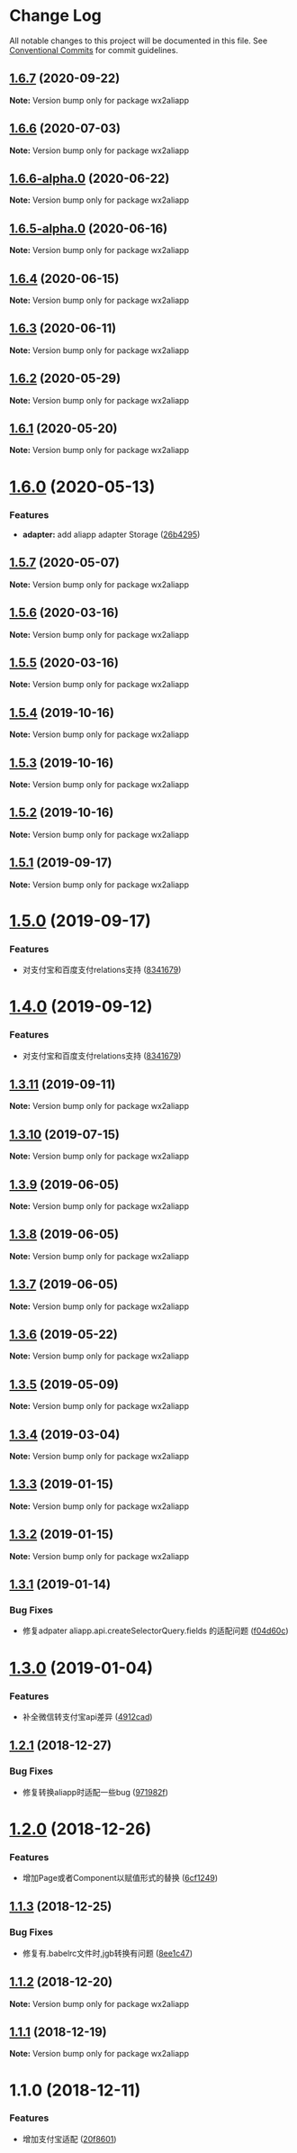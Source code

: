 # Change Log

All notable changes to this project will be documented in this file.
See [Conventional Commits](https://conventionalcommits.org) for commit guidelines.

<a name="1.6.7"></a>
## [1.6.7](https://github.com/jgbjs/jgb-transform/compare/wx2aliapp@1.6.6...wx2aliapp@1.6.7) (2020-09-22)

**Note:** Version bump only for package wx2aliapp





<a name="1.6.6"></a>
## [1.6.6](https://github.com/landn172/jgb-transform/compare/wx2aliapp@1.6.6-alpha.0...wx2aliapp@1.6.6) (2020-07-03)

**Note:** Version bump only for package wx2aliapp





<a name="1.6.6-alpha.0"></a>
## [1.6.6-alpha.0](https://github.com/landn172/jgb-transform/compare/wx2aliapp@1.6.5-alpha.0...wx2aliapp@1.6.6-alpha.0) (2020-06-22)

**Note:** Version bump only for package wx2aliapp





<a name="1.6.5-alpha.0"></a>
## [1.6.5-alpha.0](https://github.com/landn172/jgb-transform/compare/wx2aliapp@1.6.4...wx2aliapp@1.6.5-alpha.0) (2020-06-16)

**Note:** Version bump only for package wx2aliapp





<a name="1.6.4"></a>
## [1.6.4](https://github.com/landn172/jgb-transform/compare/wx2aliapp@1.6.3...wx2aliapp@1.6.4) (2020-06-15)

**Note:** Version bump only for package wx2aliapp





<a name="1.6.3"></a>
## [1.6.3](https://github.com/landn172/jgb-transform/compare/wx2aliapp@1.6.2...wx2aliapp@1.6.3) (2020-06-11)

**Note:** Version bump only for package wx2aliapp





<a name="1.6.2"></a>
## [1.6.2](https://github.com/landn172/jgb-transform/compare/wx2aliapp@1.6.1...wx2aliapp@1.6.2) (2020-05-29)

**Note:** Version bump only for package wx2aliapp





<a name="1.6.1"></a>
## [1.6.1](https://github.com/landn172/jgb-transform/compare/wx2aliapp@1.6.0...wx2aliapp@1.6.1) (2020-05-20)

**Note:** Version bump only for package wx2aliapp





<a name="1.6.0"></a>
# [1.6.0](https://github.com/landn172/jgb-transform/compare/wx2aliapp@1.5.7...wx2aliapp@1.6.0) (2020-05-13)


### Features

* **adapter:** add aliapp adapter Storage ([26b4295](https://github.com/landn172/jgb-transform/commit/26b4295))





<a name="1.5.7"></a>
## [1.5.7](https://github.com/landn172/jgb-transform/compare/wx2aliapp@1.5.6...wx2aliapp@1.5.7) (2020-05-07)

**Note:** Version bump only for package wx2aliapp





<a name="1.5.6"></a>
## [1.5.6](https://github.com/landn172/jgb-transform/compare/wx2aliapp@1.5.4...wx2aliapp@1.5.6) (2020-03-16)

**Note:** Version bump only for package wx2aliapp





<a name="1.5.5"></a>
## [1.5.5](https://github.com/landn172/jgb-transform/compare/wx2aliapp@1.5.4...wx2aliapp@1.5.5) (2020-03-16)

**Note:** Version bump only for package wx2aliapp





<a name="1.5.4"></a>
## [1.5.4](https://github.com/landn172/jgb-transform/compare/wx2aliapp@1.5.3...wx2aliapp@1.5.4) (2019-10-16)

**Note:** Version bump only for package wx2aliapp





<a name="1.5.3"></a>
## [1.5.3](https://github.com/landn172/jgb-transform/compare/wx2aliapp@1.5.2...wx2aliapp@1.5.3) (2019-10-16)

**Note:** Version bump only for package wx2aliapp





<a name="1.5.2"></a>
## [1.5.2](https://github.com/landn172/jgb-transform/compare/wx2aliapp@1.5.1...wx2aliapp@1.5.2) (2019-10-16)

**Note:** Version bump only for package wx2aliapp





<a name="1.5.1"></a>
## [1.5.1](https://github.com/landn172/jgb-transform/compare/wx2aliapp@1.5.0...wx2aliapp@1.5.1) (2019-09-17)

**Note:** Version bump only for package wx2aliapp





<a name="1.5.0"></a>
# [1.5.0](https://github.com/landn172/jgb-transform/compare/wx2aliapp@1.3.11...wx2aliapp@1.5.0) (2019-09-17)


### Features

* 对支付宝和百度支付relations支持 ([8341679](https://github.com/landn172/jgb-transform/commit/8341679))





<a name="1.4.0"></a>
# [1.4.0](https://github.com/landn172/jgb-transform/compare/wx2aliapp@1.3.11...wx2aliapp@1.4.0) (2019-09-12)


### Features

* 对支付宝和百度支付relations支持 ([8341679](https://github.com/landn172/jgb-transform/commit/8341679))





<a name="1.3.11"></a>
## [1.3.11](https://github.com/landn172/jgb-transform/compare/wx2aliapp@1.3.10...wx2aliapp@1.3.11) (2019-09-11)

**Note:** Version bump only for package wx2aliapp





<a name="1.3.10"></a>
## [1.3.10](https://github.com/landn172/jgb-transform/compare/wx2aliapp@1.3.9...wx2aliapp@1.3.10) (2019-07-15)

**Note:** Version bump only for package wx2aliapp





<a name="1.3.9"></a>
## [1.3.9](https://github.com/landn172/jgb-transform/compare/wx2aliapp@1.3.8...wx2aliapp@1.3.9) (2019-06-05)

**Note:** Version bump only for package wx2aliapp





<a name="1.3.8"></a>
## [1.3.8](https://github.com/landn172/jgb-transform/compare/wx2aliapp@1.3.7...wx2aliapp@1.3.8) (2019-06-05)

**Note:** Version bump only for package wx2aliapp





<a name="1.3.7"></a>
## [1.3.7](https://github.com/landn172/jgb-transform/compare/wx2aliapp@1.3.6...wx2aliapp@1.3.7) (2019-06-05)

**Note:** Version bump only for package wx2aliapp





<a name="1.3.6"></a>
## [1.3.6](https://github.com/landn172/jgb-transform/compare/wx2aliapp@1.3.5...wx2aliapp@1.3.6) (2019-05-22)

**Note:** Version bump only for package wx2aliapp





<a name="1.3.5"></a>
## [1.3.5](https://github.com/landn172/jgb-transform/compare/wx2aliapp@1.3.4...wx2aliapp@1.3.5) (2019-05-09)

**Note:** Version bump only for package wx2aliapp





<a name="1.3.4"></a>
## [1.3.4](https://github.com/landn172/jgb-transform/compare/wx2aliapp@1.3.3...wx2aliapp@1.3.4) (2019-03-04)

**Note:** Version bump only for package wx2aliapp





<a name="1.3.3"></a>
## [1.3.3](https://github.com/landn172/jgb-transform/compare/wx2aliapp@1.3.2...wx2aliapp@1.3.3) (2019-01-15)

**Note:** Version bump only for package wx2aliapp





<a name="1.3.2"></a>
## [1.3.2](https://github.com/landn172/jgb-transform/compare/wx2aliapp@1.3.1...wx2aliapp@1.3.2) (2019-01-15)

**Note:** Version bump only for package wx2aliapp





<a name="1.3.1"></a>
## [1.3.1](https://github.com/landn172/jgb-transform/compare/wx2aliapp@1.3.0...wx2aliapp@1.3.1) (2019-01-14)


### Bug Fixes

* 修复adpater aliapp.api.createSelectorQuery.fields 的适配问题 ([f04d60c](https://github.com/landn172/jgb-transform/commit/f04d60c))





<a name="1.3.0"></a>
# [1.3.0](https://github.com/landn172/jgb-transform/compare/wx2aliapp@1.2.1...wx2aliapp@1.3.0) (2019-01-04)


### Features

* 补全微信转支付宝api差异 ([4912cad](https://github.com/landn172/jgb-transform/commit/4912cad))





<a name="1.2.1"></a>
## [1.2.1](https://github.com/landn172/jgb-transform/compare/wx2aliapp@1.2.0...wx2aliapp@1.2.1) (2018-12-27)


### Bug Fixes

* 修复转换aliapp时适配一些bug ([971982f](https://github.com/landn172/jgb-transform/commit/971982f))





<a name="1.2.0"></a>
# [1.2.0](https://github.com/landn172/jgb-transform/compare/wx2aliapp@1.1.3...wx2aliapp@1.2.0) (2018-12-26)


### Features

* 增加Page或者Component以赋值形式的替换 ([6cf1249](https://github.com/landn172/jgb-transform/commit/6cf1249))





<a name="1.1.3"></a>
## [1.1.3](https://github.com/landn172/jgb-transform/compare/wx2aliapp@1.1.2...wx2aliapp@1.1.3) (2018-12-25)


### Bug Fixes

* 修复有.babelrc文件时,jgb转换有问题 ([8ee1c47](https://github.com/landn172/jgb-transform/commit/8ee1c47))





<a name="1.1.2"></a>
## [1.1.2](https://github.com/landn172/jgb-transform/compare/wx2aliapp@1.1.1...wx2aliapp@1.1.2) (2018-12-20)

**Note:** Version bump only for package wx2aliapp





<a name="1.1.1"></a>
## [1.1.1](https://github.com/landn172/jgb-transform/compare/wx2aliapp@1.1.0...wx2aliapp@1.1.1) (2018-12-19)

**Note:** Version bump only for package wx2aliapp





<a name="1.1.0"></a>
# 1.1.0 (2018-12-11)


### Features

* 增加支付宝适配 ([20f8601](https://github.com/landn172/jgb-transform/commit/20f8601))
